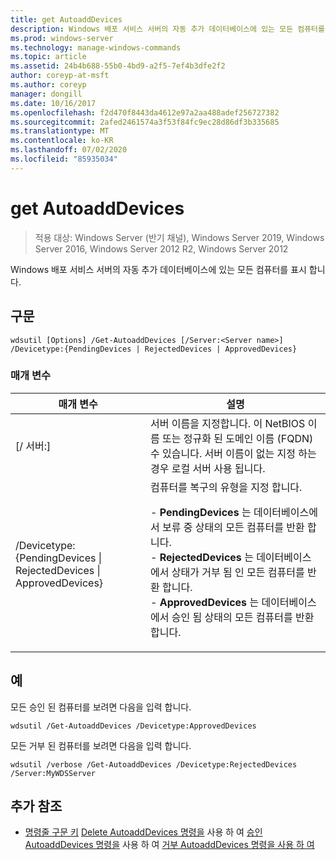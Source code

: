 ```yaml
---
title: get AutoaddDevices
description: Windows 배포 서비스 서버의 자동 추가 데이터베이스에 있는 모든 컴퓨터를 표시 하는 get AutoaddDevices에 대 한 참조 문서입니다.
ms.prod: windows-server
ms.technology: manage-windows-commands
ms.topic: article
ms.assetid: 24b4b688-55b0-4bd9-a2f5-7ef4b3dfe2f2
author: coreyp-at-msft
ms.author: coreyp
manager: dongill
ms.date: 10/16/2017
ms.openlocfilehash: f2d470f8443da4612e97a2aa488adef256727382
ms.sourcegitcommit: 2afed2461574a3f53f84fc9ec28d86df3b335685
ms.translationtype: MT
ms.contentlocale: ko-KR
ms.lasthandoff: 07/02/2020
ms.locfileid: "85935034"
---
```

# <a name="get-autoadddevices"></a>get AutoaddDevices

> 적용 대상: Windows Server (반기 채널), Windows Server 2019, Windows Server 2016, Windows Server 2012 R2, Windows Server 2012

Windows 배포 서비스 서버의 자동 추가 데이터베이스에 있는 모든 컴퓨터를 표시 합니다.

## <a name="syntax"></a>구문
```
wdsutil [Options] /Get-AutoaddDevices [/Server:<Server name>] /Devicetype:{PendingDevices | RejectedDevices | ApprovedDevices}
```
### <a name="parameters"></a>매개 변수
|매개 변수|설명|
|-------|--------|
|[/ 서버:<Server name>]|서버 이름을 지정합니다. 이 NetBIOS 이름 또는 정규화 된 도메인 이름 (FQDN) 수 있습니다. 서버 이름이 없는 지정 하는 경우 로컬 서버 사용 됩니다.|
|/Devicetype: {PendingDevices &#124; RejectedDevices &#124; ApprovedDevices}|컴퓨터를 복구의 유형을 지정 합니다.<p>-   **PendingDevices** 는 데이터베이스에서 보류 중 상태의 모든 컴퓨터를 반환 합니다.<br />-   **RejectedDevices** 는 데이터베이스에서 상태가 거부 됨 인 모든 컴퓨터를 반환 합니다.<br />-   **ApprovedDevices** 는 데이터베이스에서 승인 됨 상태의 모든 컴퓨터를 반환 합니다.|
## <a name="examples"></a>예
모든 승인 된 컴퓨터를 보려면 다음을 입력 합니다.
```
wdsutil /Get-AutoaddDevices /Devicetype:ApprovedDevices
```
모든 거부 된 컴퓨터를 보려면 다음을 입력 합니다.
```
wdsutil /verbose /Get-AutoaddDevices /Devicetype:RejectedDevices /Server:MyWDSServer
```
## <a name="additional-references"></a>추가 참조
- [명령줄 구문 키](command-line-syntax-key.md) 
 [Delete AutoaddDevices 명령을](using-the-delete-autoadddevices-command.md) 
 사용 하 여 [승인 AutoaddDevices 명령을](using-the-approve-autoadddevices-command.md) 
 사용 하 여 [거부 AutoaddDevices 명령을 사용 하 여](using-the-reject-autoadddevices-command.md)
